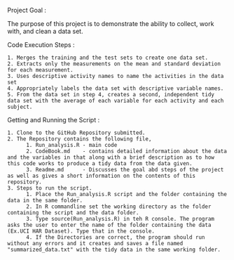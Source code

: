 
Project Goal : 

The purpose of this project is to demonstrate the ability to collect, work with, and clean a data set.

Code Execution Steps :

    1. Merges the training and the test sets to create one data set.
    2. Extracts only the measurements on the mean and standard deviation for each measurement.
    3. Uses descriptive activity names to name the activities in the data set
    4. Appropriately labels the data set with descriptive variable names.
    5. From the data set in step 4, creates a second, independent tidy data set with the average of each variable for each activity and each subject.


Getting and Running the Script : 

    1. Clone to the GitHub Repository submitted. 
    2. The Repository contains the following file,
          1. Run_analysis.R - main code
          2. CodeBook.md    - contains detailed information about the data and the variables in that along with a brief description as to how this code works to produce a tidy data from the data given.
          3. Readme.md      - Discusses the goal abd steps of the project as well as gives a short information on the contents of this repository.
    3. Steps to run the script.
          1. Place the Run_analysis.R script and the folder containing the data in the same folder.
          2. In R commandline set the working directory as the folder containing the script and the data folder.
          3. Type source(Run_analysis.R) in teh R console. The program asks the user to enter the name of the folder containing the data (Ex.UCI HAR Dataset). Type that in the console.
          4. If the Directories are correct, the program should run without any errors and it creates and saves a file named "summarized_data.txt" with the tidy data in the same working folder.
                
